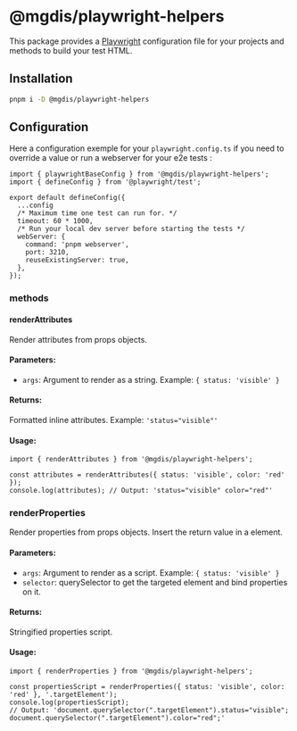 # @mgdis/playwright-helpers

This package provides a [Playwright](https://playwright.dev/) configuration file for your projects and methods to build your test HTML.

## Installation

```bash
pnpm i -D @mgdis/playwright-helpers
```

## Configuration

Here a configuration exemple for your `playwright.config.ts` if you need to override a value or run a webserver for your e2e tests :

```TS
import { playwrightBaseConfig } from '@mgdis/playwright-helpers';
import { defineConfig } from '@playwright/test';

export default defineConfig({
  ...config
  /* Maximum time one test can run for. */
  timeout: 60 * 1000,
  /* Run your local dev server before starting the tests */
  webServer: {
    command: 'pnpm webserver',
    port: 3210,
    reuseExistingServer: true,
  },
});

```

### methods

#### renderAttributes

Render attributes from props objects.

#### Parameters:

- `args`: Argument to render as a string. Example: `{ status: 'visible' }`

#### Returns:

Formatted inline attributes. Example: `'status="visible"'`

#### Usage:

```TS
import { renderAttributes } from '@mgdis/playwright-helpers';

const attributes = renderAttributes({ status: 'visible', color: 'red' });
console.log(attributes); // Output: 'status="visible" color="red"'
```

### renderProperties

Render properties from props objects. Insert the return value in a <script></script> element.

#### Parameters:

- `args`: Argument to render as a script. Example: `{ status: 'visible' }`
- `selector`: querySelector to get the targeted element and bind properties on it.

#### Returns:

Stringified properties script.

#### Usage:

```TS
import { renderProperties } from '@mgdis/playwright-helpers';

const propertiesScript = renderProperties({ status: 'visible', color: 'red' }, '.targetElement');
console.log(propertiesScript);
// Output: 'document.querySelector(".targetElement").status="visible"; document.querySelector(".targetElement").color="red";'
```
